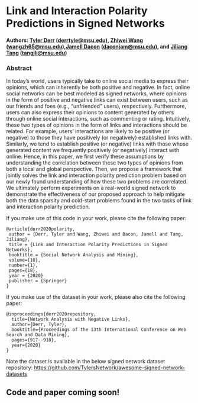 # Link and Interaction Polarity Predictions in Signed Networks

#### Authors: [Tyler Derr](http://www.TylerDerr.com) (derrtyle@msu.edu), [Zhiwei Wang](http://www.cse.msu.edu/~wangzh65/) (wangzh65@msu.edu),[Jamell Dacon](http://cse.msu.edu/~daconjam/) (daconjam@msu.edu), and [Jiliang Tang](http://www.cse.msu.edu/~tangjili) (tangjli@msu.edu)

### Abstract

In today’s world, users typically take to online social media to express their opinions, which can inherently be both positive and negative. In fact, online social networks can be best modeled as signed networks, where opinions in the form of positive and negative links can exist between users, such as our friends and foes (e.g., “unfriended” users), respectively. Furthermore, users can also express their opinions to content generated by others through online social interactions, such as commenting or rating. Intuitively, these two types of opinions in the form of links and interactions should be related. For example, users’ interactions are likely to be positive (or negative) to those they have positively (or negatively) established links with. Similarly, we tend to establish positive (or negative) links with those whose generated content we frequently positively (or negatively) interact with online. Hence, in this paper, we first verify these assumptions by understanding the correlation between these two types of opinions from both a local and global perspective. Then, we propose a framework that jointly solves the link and interaction polarity prediction problem based on our newly found understanding of how these two problems are correlated. We ultimately perform experiments on a real-world signed network to demonstrate the effectiveness of our proposed approach to help mitigate both the data sparsity and cold-start problems found in the two tasks of link and interaction polarity prediction.

If you make use of this code in your work, please cite the following paper:

    @article{derr2020polarity,
     author = {Derr, Tyler and Wang, Zhiwei and Dacon, Jamell and Tang, Jiliang},
     title = {Link and Interaction Polarity Predictions in Signed Networks},
     booktitle = {Social Network Analysis and Mining},
     volume={10},
     number={1},
     pages={18},
     year = {2020}
     publisher = {Springer}
    }  
 
If you make use of the dataset in your work, please also cite the following paper:

    @inproceedings{derr2020repository,
      title={Network Analysis with Negative Links},
      author={Derr, Tyler},
      booktitle={Proceedings of the 13th International Conference on Web Search and Data Mining},
      pages={917--918},
      year={2020}
    }

Note the dataset is available in the below signed network dataset repository:
https://github.com/TylersNetwork/awesome-signed-network-datasets

## Code and paper coming soon!
